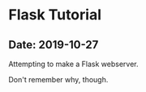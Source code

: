 # Flask Tutorial

## Date: 2019-10-27

Attempting to make a Flask webserver.

Don't remember why, though.